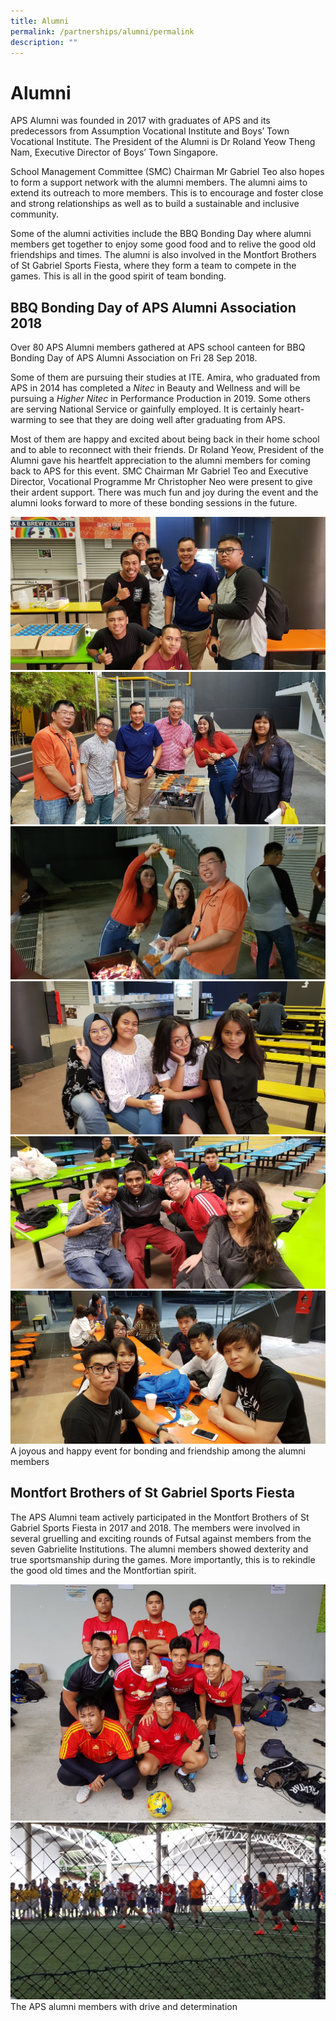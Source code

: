 ```yaml
---
title: Alumni
permalink: /partnerships/alumni/permalink
description: ""
---
```

Alumni
======

APS Alumni was founded in 2017 with graduates of APS and its predecessors from Assumption Vocational Institute and Boys’ Town Vocational Institute. The President of the Alumni is Dr Roland Yeow Theng Nam, Executive Director of Boys’ Town Singapore. 

School Management Committee (SMC) Chairman Mr Gabriel Teo also hopes to form a support network with the alumni members. The alumni aims to extend its outreach to more members. This is to encourage and foster close and strong relationships as well as to build a sustainable and inclusive community.

Some of the alumni activities include the BBQ Bonding Day where alumni members get together to enjoy some good food and to relive the good old friendships and times. The alumni is also involved in the Montfort Brothers of St Gabriel Sports Fiesta, where they form a team to compete in the games. This is all in the good spirit of team bonding.

BBQ Bonding Day of APS Alumni Association 2018
----------------------------------------------

  

Over 80 APS Alumni members gathered at APS school canteen for BBQ Bonding Day of APS Alumni Association on Fri 28 Sep 2018.

Some of them are pursuing their studies at ITE. Amira, who graduated from APS in 2014 has completed a _Nitec_ in Beauty and Wellness and will be pursuing a _Higher Nitec_ in Performance Production in 2019. Some others are serving National Service or gainfully employed. It is certainly heart-warming to see that they are doing well after graduating from APS.

Most of them are happy and excited about being back in their home school and to able to reconnect with their friends. Dr Roland Yeow, President of the Alumni gave his heartfelt appreciation to the alumni members for coming back to APS for this event. SMC Chairman Mr Gabriel Teo and Executive Director, Vocational Programme Mr Christopher Neo were present to give their ardent support. There was much fun and joy during the event and the alumni looks forward to more of these bonding sessions in the future.

![](/images/Alumni/20180928.jpg)
![](/images/Alumni/201809281.jpg)
![](/images/Alumni/2018092.jpg)
![](/images/Alumni/201809282.jpg)
![](/images/Alumni/201809283.jpg)
![](/images/Alumni/201809284.jpg)
A joyous and happy event for bonding and friendship among the alumni members

Montfort Brothers of St Gabriel Sports Fiesta
---------------------------------------------

  

The APS Alumni team actively participated in the Montfort Brothers of St Gabriel Sports Fiesta in 2017 and 2018. The members were involved in several gruelling and exciting rounds of Futsal against members from the seven Gabrielite Institutions. The alumni members showed dexterity and true sportsmanship during the games. More importantly, this is to rekindle the good old times and the Montfortian spirit.

![](/images/Alumni/20180826.jpg)
![](/images/Alumni/alumni%20in%20action%20brightened.jpeg)
The APS alumni members with drive and determination